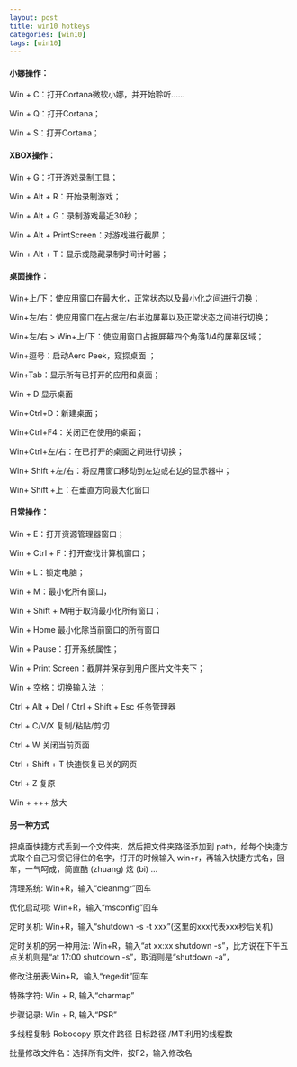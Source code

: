 ```yaml
---
layout: post 
title: win10 hotkeys
categories: [win10]
tags: [win10]
---
```


#### 小娜操作：

Win + C：打开Cortana微软小娜，并开始聆听......

Win + Q：打开Cortana；

Win + S：打开Cortana；

#### XBOX操作：

Win + G：打开游戏录制工具；

Win + Alt + R：开始录制游戏；

Win + Alt + G：录制游戏最近30秒；

Win + Alt + PrintScreen：对游戏进行截屏；

Win + Alt + T：显示或隐藏录制时间计时器；

#### 桌面操作：

Win+上/下：使应用窗口在最大化，正常状态以及最小化之间进行切换；

Win+左/右：使应用窗口在占据左/右半边屏幕以及正常状态之间进行切换；

Win+左/右 > Win+上/下：使应用窗口占据屏幕四个角落1/4的屏幕区域；

Win+逗号：启动Aero Peek，窥探桌面 ；

Win+Tab：显示所有已打开的应用和桌面；

Win + D 显示桌面

Win+Ctrl+D：新建桌面；

Win+Ctrl+F4：关闭正在使用的桌面；

Win+Ctrl+左/右：在已打开的桌面之间进行切换；

Win+ Shift +左/右：将应用窗口移动到左边或右边的显示器中；

Win+ Shift +上：在垂直方向最大化窗口

#### 日常操作：

Win + E：打开资源管理器窗口；

Win + Ctrl + F：打开查找计算机窗口；

Win + L：锁定电脑；

Win + M：最小化所有窗口，

Win + Shift + M用于取消最小化所有窗口；

Win + Home 最小化除当前窗口的所有窗口

Win + Pause：打开系统属性；

Win + Print Screen：截屏并保存到用户图片文件夹下；

Win + 空格：切换输入法 ；

Ctrl + Alt + Del / Ctrl + Shift + Esc 任务管理器

Ctrl + C/V/X 复制/粘贴/剪切

Ctrl + W 关闭当前页面

Ctrl + Shift + T 快速恢复已关的网页

Ctrl + Z 复原

Win + +++ 放大

#### 另一种方式

把桌面快捷方式丢到一个文件夹，然后把文件夹路径添加到 path，给每个快捷方式取个自己习惯记得住的名字，打开的时候输入 win+r，再输入快捷方式名，回车，一气呵成，简直酷 (zhuang) 炫 (bi) …

清理系统: Win+R，输入“cleanmgr”回车

优化启动项: Win+R，输入“msconfig”回车

定时关机: Win+R，输入“shutdown -s -t xxx”(这里的xxx代表xxx秒后关机)

定时关机的另一种用法: Win+R，输入“at xx:xx shutdown -s”，比方说在下午五点关机则是“at 17:00 shutdown -s”，取消则是“shutdown -a”，

修改注册表:Win+R，输入“regedit”回车

特殊字符: Win + R, 输入“charmap”

步骤记录: Win + R, 输入“PSR”

多线程复制: Robocopy 原文件路径 目标路径 /MT:利用的线程数

批量修改文件名：选择所有文件，按F2，输入修改名

